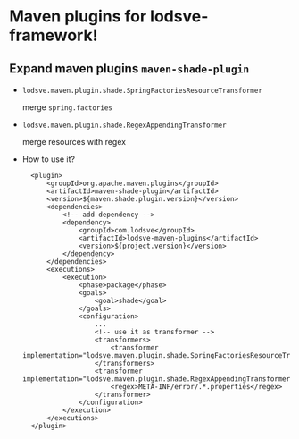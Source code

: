 # Maven plugins for lodsve-framework!

## Expand maven plugins `maven-shade-plugin`
- `lodsve.maven.plugin.shade.SpringFactoriesResourceTransformer` 

    merge `spring.factories`
- `lodsve.maven.plugin.shade.RegexAppendingTransformer`    
    
    merge resources with regex
- How to use it?

        <plugin>
            <groupId>org.apache.maven.plugins</groupId>
            <artifactId>maven-shade-plugin</artifactId>
            <version>${maven.shade.plugin.version}</version>
            <dependencies>
                <!-- add dependency -->
                <dependency>
                    <groupId>com.lodsve</groupId>
                    <artifactId>lodsve-maven-plugins</artifactId>
                    <version>${project.version}</version>
                </dependency>
            </dependencies>
            <executions>
                <execution>
                    <phase>package</phase>
                    <goals>
                        <goal>shade</goal>
                    </goals>
                    <configuration>
                        ...
                        <!-- use it as transformer -->
                        <transformers>
                            <transformer implementation="lodsve.maven.plugin.shade.SpringFactoriesResourceTransformer"/>
                        </transformers>
                        <transformer implementation="lodsve.maven.plugin.shade.RegexAppendingTransformer">
                            <regex>META-INF/error/.*.properties</regex>
                        </transformer>
                    </configuration>
                </execution>
            </executions>
        </plugin>